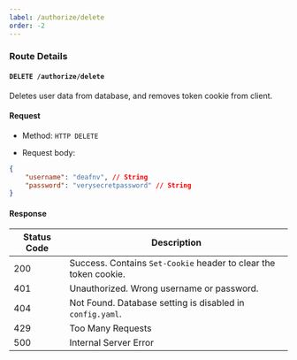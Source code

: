 ```yaml
---
label: /authorize/delete
order: -2
---
```


### Route Details

#### ```DELETE /authorize/delete```

Deletes user data from database, and removes token cookie from client.

#### Request

- Method: `HTTP DELETE`

- Request body:

``` json
{
    "username": "deafnv", // String
    "password": "verysecretpassword" // String
}
```

#### Response

Status Code | Description                                                                             
---         | ---                                                                                  
200         | Success. Contains `Set-Cookie` header to clear the token cookie.
401         | Unauthorized. Wrong username or password.
404         | Not Found. Database setting is disabled in `config.yaml`.
429         | Too Many Requests
500         | Internal Server Error